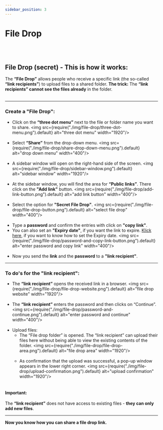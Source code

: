 ```yaml
---
sidebar_position: 3
---
```


# File Drop
<br/><br/>

## File Drop (secret) - This is how it works:

The **“File Drop”** allows people who receive a specific link (the so-called **“link recipients”**) to upload files to a shared folder.
**The trick:** The **“link recipients” cannot see the files already** in the folder.
<br/><br/>

---

### Create a **"File Drop"**:
- Click on the **“three dot menu”** next to the file or folder name you want to share.
<img src={require("./img/file-drop/three-dot-menu.png").default} alt="three dot menu" width="1920"/> 
<br/><br/>
- Select **“Share”** from the drop-down menu.
<img src={require("./img/file-drop/share-drop-down-menu.png").default} alt="drop down menu" width="400"/> 
<br/><br/>
- A sidebar window will open on the right-hand side of the screen.
<img src={require("./img/file-drop/sidebar-window.png").default} alt="sidebar window" width="1920"/> 
<br/><br/>
- At the sidebar window, you will find the area for **“Public links”**. There click on the **"Add link"** button.
<img src={require("./img/file-drop/add-link-button.png").default} alt="add link button" width="400"/> 
<br/><br/>
- Select the option for **"Secret File Drop"**.
<img src={require("./img/file-drop/file-drop-button.png").default} alt="select file drop" width="400"/> 
<br/><br/>
- Type a **password** and confirm the entries with click on **"copy link"**.
- You can also set an **"Expiry date"**, if you want the link to expire. [Klick here](extern.md), if you want to know how to set the Expiry date.
<img src={require("./img/file-drop/password-and-copy-link-button.png").default} alt="enter password and copy link" width="400"/> 
<br/><br/>
- Now you send the **link** and the **password** to a **"link recipient"**.

---

### To do's for the "link recipient":
- The **“link recipient”** opens the received link in a browser.
<img src={require("./img/file-drop/file-drop-website.png").default} alt="file drop website" width="1920"/>
<br/><br/>
- The **“link recipient”** enters the password and then clicks on “Continue”.
<img src={require("./img/file-drop/password-and-continue.png").default} alt="enter password and continue" width="400"/>
<br/><br/>
- Upload files:<br/>
    - The “File drop folder” is opened. The “link recipient” can upload their files here without being able to view the existing contents of the folder.
    <img src={require("./img/file-drop/file-drop-area.png").default} alt="file drop area" width="1920"/>
    <br/><br/>
    - As confirmation that the upload was successful, a pop-up window appears in the lower right corner.
    <img src={require("./img/file-drop/upload-confirmation.png").default} alt="upload confirmation" width="1920"/>
    <br/><br/>

#### Important: 
The **“link recipient”** does not have access to existing files - **they can only add new files**.

---

**Now you know how you can share a file drop link.**